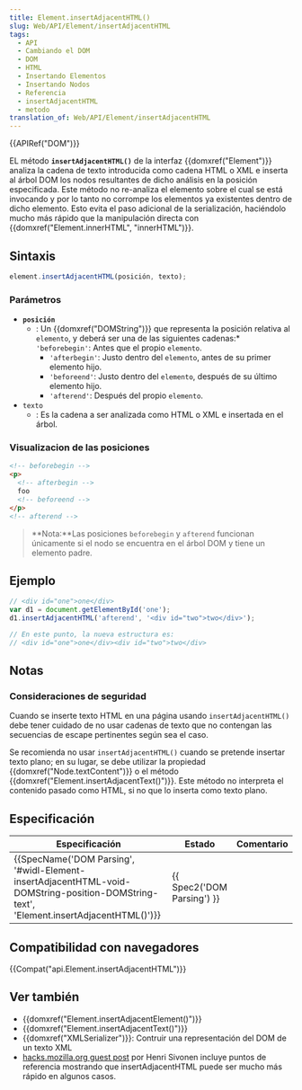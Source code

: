 ```yaml
---
title: Element.insertAdjacentHTML()
slug: Web/API/Element/insertAdjacentHTML
tags:
  - API
  - Cambiando el DOM
  - DOM
  - HTML
  - Insertando Elementos
  - Insertando Nodos
  - Referencia
  - insertAdjacentHTML
  - metodo
translation_of: Web/API/Element/insertAdjacentHTML
---
```

{{APIRef("DOM")}}

EL método **`insertAdjacentHTML()`** de la interfaz {{domxref("Element")}} analiza la cadena de texto introducida como cadena HTML o XML e inserta al árbol DOM los nodos resultantes de dicho análisis en la posición especificada. Este método no re-analiza el elemento sobre el cual se está invocando y por lo tanto no corrompe los elementos ya existentes dentro de dicho elemento. Esto evita el paso adicional de la serialización, haciéndolo mucho más rápido que la manipulación directa con {{domxref("Element.innerHTML", "innerHTML")}}.

## Sintaxis

```js
element.insertAdjacentHTML(posición, texto);
```

### Parámetros

- **`posición`**
  - : Un {{domxref("DOMString")}} que representa la posición relativa al `elemento`, y deberá ser una de las siguientes cadenas:\* `'beforebegin'`: Antes que el propio `elemento`.
    - `'afterbegin'`: Justo dentro del `elemento`, antes de su primer elemento hijo.
    - `'beforeend'`: Justo dentro del `elemento`, después de su último elemento hijo.
    - `'afterend'`: Después del propio `elemento`.
- `texto`
  - : Es la cadena a ser analizada como HTML o XML e insertada en el árbol.

### Visualizacion de las posiciones

```html
<!-- beforebegin -->
<p>
  <!-- afterbegin -->
  foo
  <!-- beforeend -->
</p>
<!-- afterend -->
```

> **Nota:**Las posiciones `beforebegin` y `afterend` funcionan únicamente si el nodo se encuentra en el árbol DOM y tiene un elemento padre.

## Ejemplo

```js
// <div id="one">one</div>
var d1 = document.getElementById('one');
d1.insertAdjacentHTML('afterend', '<div id="two">two</div>');

// En este punto, la nueva estructura es:
// <div id="one">one</div><div id="two">two</div>
```

## Notas

### Consideraciones de seguridad

Cuando se inserte texto HTML en una página usando `insertAdjacentHTML()` debe tener cuidado de no usar cadenas de texto que no contengan las secuencias de escape pertinentes según sea el caso.

Se recomienda no usar `insertAdjacentHTML()` cuando se pretende insertar texto plano; en su lugar, se debe utilizar la propiedad {{domxref("Node.textContent")}} o el método {{domxref("Element.insertAdjacentText()")}}. Este método no interpreta el contenido pasado como HTML, si no que lo inserta como texto plano.

## Especificación

| Especificación                                                                                                                                                                       | Estado                               | Comentario |
| ------------------------------------------------------------------------------------------------------------------------------------------------------------------------------------ | ------------------------------------ | ---------- |
| {{SpecName('DOM Parsing', '#widl-Element-insertAdjacentHTML-void-DOMString-position-DOMString-text', 'Element.insertAdjacentHTML()')}} | {{ Spec2('DOM Parsing') }} |            |

## Compatibilidad con navegadores

{{Compat("api.Element.insertAdjacentHTML")}}

## Ver también

- {{domxref("Element.insertAdjacentElement()")}}
- {{domxref("Element.insertAdjacentText()")}}
- {{domxref("XMLSerializer")}}: Contruir una representación del DOM de un texto XML
- [hacks.mozilla.org guest post](https://hacks.mozilla.org/2011/11/insertadjacenthtml-enables-faster-html-snippet-injection/) por Henri Sivonen incluye puntos de referencia mostrando que insertAdjacentHTML puede ser mucho más rápido en algunos casos.
